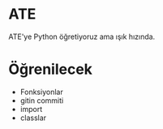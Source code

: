 # ATE
ATE'ye Python öğretiyoruz ama ışık hızında.

# Öğrenilecek
- Fonksiyonlar
- gitin commiti
- import 
- classlar
